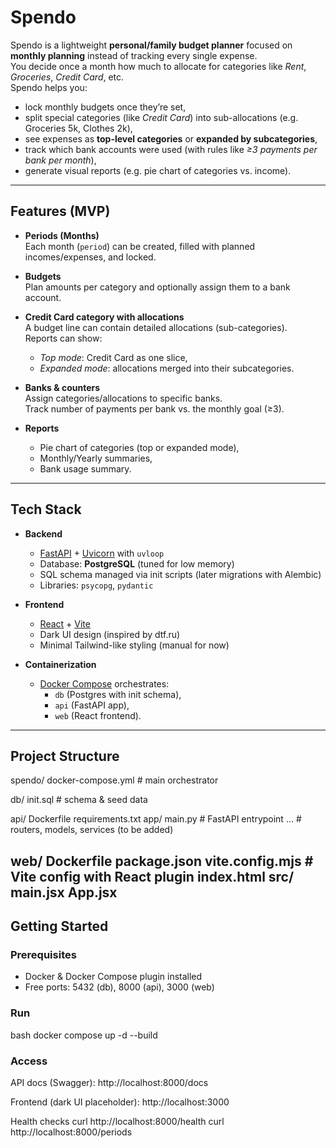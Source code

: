 # Spendo

Spendo is a lightweight **personal/family budget planner** focused on **monthly planning** instead of tracking every single expense.  
You decide once a month how much to allocate for categories like *Rent*, *Groceries*, *Credit Card*, etc.  
Spendo helps you:
- lock monthly budgets once they’re set,
- split special categories (like *Credit Card*) into sub-allocations (e.g. Groceries 5k, Clothes 2k),
- see expenses as **top-level categories** or **expanded by subcategories**,
- track which bank accounts were used (with rules like *≥3 payments per bank per month*),
- generate visual reports (e.g. pie chart of categories vs. income).

---

## Features (MVP)

- **Periods (Months)**  
  Each month (`period`) can be created, filled with planned incomes/expenses, and locked.

- **Budgets**  
  Plan amounts per category and optionally assign them to a bank account.

- **Credit Card category with allocations**  
  A budget line can contain detailed allocations (sub-categories).  
  Reports can show:
  - *Top mode*: Credit Card as one slice,
  - *Expanded mode*: allocations merged into their subcategories.

- **Banks & counters**  
  Assign categories/allocations to specific banks.  
  Track number of payments per bank vs. the monthly goal (≥3).

- **Reports**  
  - Pie chart of categories (top or expanded mode),
  - Monthly/Yearly summaries,
  - Bank usage summary.

---

## Tech Stack

- **Backend**
  - [FastAPI](https://fastapi.tiangolo.com/) + [Uvicorn](https://www.uvicorn.org/) with `uvloop`
  - Database: **PostgreSQL** (tuned for low memory)
  - SQL schema managed via init scripts (later migrations with Alembic)
  - Libraries: `psycopg`, `pydantic`

- **Frontend**
  - [React](https://react.dev/) + [Vite](https://vitejs.dev/)
  - Dark UI design (inspired by dtf.ru)
  - Minimal Tailwind-like styling (manual for now)

- **Containerization**
  - [Docker Compose](https://docs.docker.com/compose/) orchestrates:
    - `db` (Postgres with init schema),
    - `api` (FastAPI app),
    - `web` (React frontend).

---

## Project Structure
spendo/
docker-compose.yml # main orchestrator

db/
init.sql # schema & seed data

api/
Dockerfile
requirements.txt
app/
main.py # FastAPI entrypoint
... # routers, models, services (to be added)

web/
Dockerfile
package.json
vite.config.mjs # Vite config with React plugin
index.html
src/
main.jsx
App.jsx
---

## Getting Started

### Prerequisites
- Docker & Docker Compose plugin installed
- Free ports: 5432 (db), 8000 (api), 3000 (web)

### Run
bash
docker compose up -d --build

### Access

API docs (Swagger): http://localhost:8000/docs

Frontend (dark UI placeholder): http://localhost:3000

Health checks
curl http://localhost:8000/health
curl http://localhost:8000/periods
